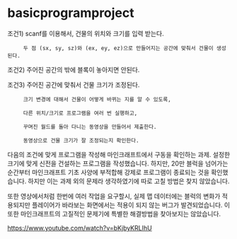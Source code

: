 # basicprogramproject

조건1) scanf를 이용해서, 건물의 위치와 크기를 입력 받는다.

         두 점 (sx, sy, sz)와 (ex, ey, ez)으로 만들어지는 공간에 맞춰서 건물이 생성된다.

조건2) 주어진 공간의 밖에 블록이 놓아지면 안된다.

조건3) 주어진 공간에 맞춰서 건물 크기가 조정된다.

         크기 변경에 대해서 건물이 어떻게 바뀌는 지를 알 수 있도록,

         다른 위치/크기로 프로그램을 여러 번 실행하고,

         꾸며진 월드를 돌아 다니는 동영상을 만들어서 제출한다.

         동영상으로 건물 크기가 잘 조정되는지 확인한다.

다음의 조건에 맞게 프로그램을 작성해 마인크래프트에서 구동을 확인하는 과제.
설정한 크기에 맞게 신전을 건설하는 프로그램을 작성했습니다. 하지만, 20만 블럭을 넘어가는 순간부터
마인크래프트 기초 사양에 부적합해 강제로 프로그램이 종료되는 것을 확인했습니다. 하지만 이는 과제 외의
문제라 생각하였기에 따로 고칠 방법은 찾지 않았습니다.

또한 영상에서처럼 한번에 여러 작업을 요구할시, 실제 맵 데이터에는 블럭의 변화가 적용되지만 플레이어가 
바라보는 화면에서는 적용이 되지 않는 버그가 발견되었습니다. 이 또한 마인크래프트의 고질적인 문제기에
특별한 해결방법을 찾아보지는 않았습니다.

https://www.youtube.com/watch?v=bKjbyKRLIhU
